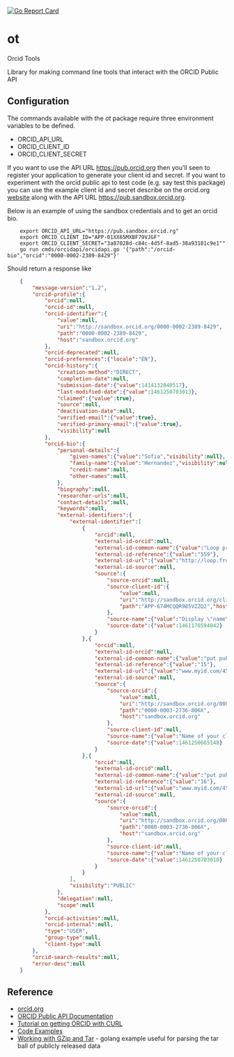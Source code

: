 [![Go Report Card](http://goreportcard.com/badge/rsdoiel/findfile)](http://goreportcard.com/report/caltechlibrary/ot)

# ot

  Orcid Tools

Library for making command line tools that interact with the ORCID Public API

## Configuration

The commands available with the _ot_ package require three environment variables to be defined.

+ ORCID_API_URL
+ ORCID_CLIENT_ID
+ ORCID_CLIENT_SECRET

If you want to use the API URL https://pub.orcid.org then you'll seen to register your application
to generate your client id and secret.  If you want to experiment with the orcid public api to
test code (e.g. say test this package) you can use the example client id and secret describe on the
orcid.org [website](http://members.orcid.org/api/tutorial-retrieve-data-public-api-curl-12-and-earlier)
along with the API URL https://pub.sandbox.orcid.org.

Below is an example of using the sandbox credentials and to get an orcid bio.

```shell
    export ORCID_API_URL="https://pub.sandbox.orcid.rg"
    export ORCID_CLIENT_ID="APP-01XX65MXBF79VJGF"
    export ORCID_CLIENT_SECRET="3a87028d-c84c-4d5f-8ad5-38a93181c9e1""
    go run cmds/orcidapi/orcidapi.go '{"path":"/orcid-bio","orcid":"0000-0002-2389-8429"}'
```

Should return a response like

```json
    {
        "message-version":"1.2",
        "orcid-profile":{
            "orcid":null,
            "orcid-id":null,
            "orcid-identifier":{
                "value":null,
                "uri":"http://sandbox.orcid.org/0000-0002-2389-8429",
                "path":"0000-0002-2389-8429",
                "host":"sandbox.orcid.org"
            },
            "orcid-deprecated":null,
            "orcid-preferences":{"locale":"EN"},
            "orcid-history":{
                "creation-method":"DIRECT",
                "completion-date":null,
                "submission-date":{"value":1414132840517},
                "last-modified-date":{"value":1461250703013},
                "claimed":{"value":true},
                "source":null,
                "deactivation-date":null,
                "verified-email":{"value":true},
                "verified-primary-email":{"value":true},
                "visibility":null
            },
            "orcid-bio":{
                "personal-details":{
                    "given-names":{"value":"Sofia","visibility":null},
                    "family-name":{"value":"Hernandez","visibility":null},
                    "credit-name":null,
                    "other-names":null
                },
                "biography":null,
                "researcher-urls":null,
                "contact-details":null,
                "keywords":null,
                "external-identifiers":{
                    "external-identifier":[
                        {
                            "orcid":null,
                            "external-id-orcid":null,
                            "external-id-common-name":{"value":"Loop profile"},
                            "external-id-reference":{"value":"559"},
                            "external-id-url":{"value":"http://loop.frontiers-sandbox-int.info/people/559/overview?referrer=orcid_profile"},
                            "external-id-source":null,
                            "source":{
                                "source-orcid":null,
                                "source-client-id":{
                                    "value":null,
                                    "uri":"http://sandbox.orcid.org/client/APP-674MCQQR985VZZQ2",
                                    "path":"APP-674MCQQR985VZZQ2","host":"sandbox.orcid.org"
                                },
                                "source-name":{"value":"Display \"name\" for testing"},
                                "source-date":{"value":1461170594042}
                            }
                        },{
                            "orcid":null,
                            "external-id-orcid":null,
                            "external-id-common-name":{"value":"put public 1.2 2"},
                            "external-id-reference":{"value":"15"},
                            "external-id-url":{"value":"www.myid.com/4567888"},
                            "external-id-source":null,
                            "source":{
                                "source-orcid":{
                                    "value":null,
                                    "uri":"http://sandbox.orcid.org/0000-0003-2736-806X",
                                    "path":"0000-0003-2736-806X",
                                    "host":"sandbox.orcid.org"
                                },
                                "source-client-id":null,
                                "source-name":{"value":"Name of your client application"},
                                "source-date":{"value":1461250665148}
                            }
                        },{
                            "orcid":null,
                            "external-id-orcid":null,
                            "external-id-common-name":{"value":"put public 1.2 3"},
                            "external-id-reference":{"value":"16"},
                            "external-id-url":{"value":"www.myid.com/45678888"},
                            "external-id-source":null,
                            "source":{
                                "source-orcid":{
                                    "value":null,
                                    "uri":"http://sandbox.orcid.org/0000-0003-2736-806X",
                                    "path":"0000-0003-2736-806X",
                                    "host":"sandbox.orcid.org"
                                },
                                "source-client-id":null,
                                "source-name":{"value":"Name of your client application"},
                                "source-date":{"value":1461250703010}
                            }
                        }
                    ],
                    "visibility":"PUBLIC"
                },
                "delegation":null,
                "scope":null
            },
            "orcid-activities":null,
            "orcid-internal":null,
            "type":"USER",
            "group-type":null,
            "client-type":null
        },
        "orcid-search-results":null,
        "error-desc":null
    }
```

## Reference

+ [orcid.org](http://orcid.org)
+ [ORCID Public API Documentation](http://members.orcid.org/api/introduction-orcid-public-api)
+ [Tutorial on getting ORCID with CURL](http://members.orcid.org/api/tutorial-retrieve-orcid-id-curl-v12-and-earlier)
+ [Code Examples](http://members.orcid.org/api/code-examples)
+ [Working with GZip and Tar](http://blog.ralch.com/tutorial/golang-working-with-tar-and-gzip/) - golang example useful for parsing the tar ball of publicly released data
